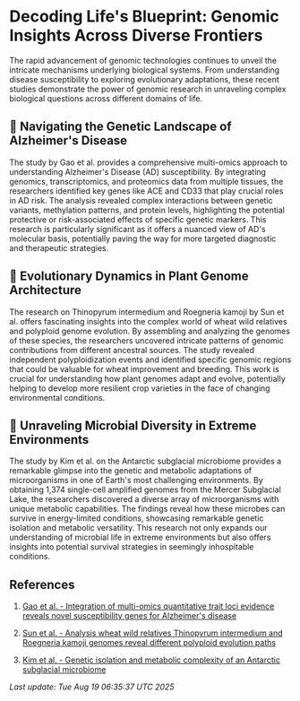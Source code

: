 # Decoding Life's Blueprint: Genomic Insights Across Diverse Frontiers

The rapid advancement of genomic technologies continues to unveil the intricate mechanisms underlying biological systems. From understanding disease susceptibility to exploring evolutionary adaptations, these recent studies demonstrate the power of genomic research in unraveling complex biological questions across different domains of life.

## 🧬 Navigating the Genetic Landscape of Alzheimer's Disease

The study by Gao et al. provides a comprehensive multi-omics approach to understanding Alzheimer's Disease (AD) susceptibility. By integrating genomics, transcriptomics, and proteomics data from multiple tissues, the researchers identified key genes like ACE and CD33 that play crucial roles in AD risk. The analysis revealed complex interactions between genetic variants, methylation patterns, and protein levels, highlighting the potential protective or risk-associated effects of specific genetic markers. This research is particularly significant as it offers a nuanced view of AD's molecular basis, potentially paving the way for more targeted diagnostic and therapeutic strategies.

## 🌱 Evolutionary Dynamics in Plant Genome Architecture

The research on Thinopyrum intermedium and Roegneria kamoji by Sun et al. offers fascinating insights into the complex world of wheat wild relatives and polyploid genome evolution. By assembling and analyzing the genomes of these species, the researchers uncovered intricate patterns of genomic contributions from different ancestral sources. The study revealed independent polyploidization events and identified specific genomic regions that could be valuable for wheat improvement and breeding. This work is crucial for understanding how plant genomes adapt and evolve, potentially helping to develop more resilient crop varieties in the face of changing environmental conditions.

## 🦠 Unraveling Microbial Diversity in Extreme Environments

The study by Kim et al. on the Antarctic subglacial microbiome provides a remarkable glimpse into the genetic and metabolic adaptations of microorganisms in one of Earth's most challenging environments. By obtaining 1,374 single-cell amplified genomes from the Mercer Subglacial Lake, the researchers discovered a diverse array of microorganisms with unique metabolic capabilities. The findings reveal how these microbes can survive in energy-limited conditions, showcasing remarkable genetic isolation and metabolic versatility. This research not only expands our understanding of microbial life in extreme environments but also offers insights into potential survival strategies in seemingly inhospitable conditions.

## References

1. [Gao et al. - Integration of multi-omics quantitative trait loci evidence reveals novel susceptibility genes for Alzheimer's disease](https://pubmed.ncbi.nlm.nih.gov/40820167)

2. [Sun et al. - Analysis wheat wild relatives Thinopyrum intermedium and Roegneria kamoji genomes reveal different polyploid evolution paths](https://pubmed.ncbi.nlm.nih.gov/40825790)

3. [Kim et al. - Genetic isolation and metabolic complexity of an Antarctic subglacial microbiome](https://pubmed.ncbi.nlm.nih.gov/40825763)

*Last update: Tue Aug 19 06:35:37 UTC 2025*

